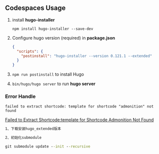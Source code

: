## Codespaces Usage
1. install **hugo-installer**

    `npm install hugo-installer --save-dev`
  
2. Configure hugo version (required) in **package.json**

    ```json
    {
      "scripts": {
        "postinstall": "hugo-installer --version 0.121.1 --extended"
      }
    }
    ```

3. `npm run postinstall` to install Hugo
4. `bin/hugo/hugo server` to run **hugo server**
### Error Handle
`failed to extract shortcode: template for shortcode "admonition" not found`

[Failed to Extract Shortcode:template for Shortcode Admonition Not Found](https://cloud.tencent.com/developer/article/2171926)
```cmd
1、下载安装hugo_extended版本

2、初始化submodule

git submodule update --init --recursive
```